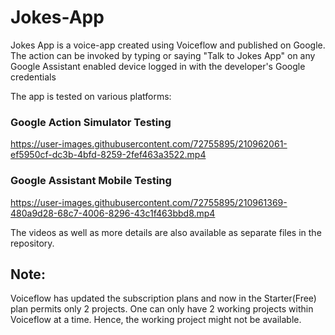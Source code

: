 # Jokes-App
Jokes App is a voice-app created using Voiceflow and published on Google. The action can be invoked by typing or saying "Talk to Jokes App" on any Google Assistant enabled device logged in with the developer's Google credentials

The app is tested on various platforms:

### Google Action Simulator Testing

https://user-images.githubusercontent.com/72755895/210962061-ef5950cf-dc3b-4bfd-8259-2fef463a3522.mp4

### Google Assistant Mobile Testing

https://user-images.githubusercontent.com/72755895/210961369-480a9d28-68c7-4006-8296-43c1f463bbd8.mp4

The videos as well as more details are also available as separate files in the repository.
## Note:
Voiceflow has updated the subscription plans and now in the Starter(Free) plan permits only 2 projects. One can only have 2 working projects within Voiceflow at a time. Hence, the working project might not be available. 
